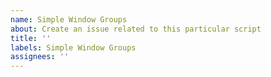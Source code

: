 ```yaml
---
name: Simple Window Groups
about: Create an issue related to this particular script
title: ''
labels: Simple Window Groups
assignees: ''
---
```

